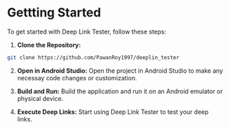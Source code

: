 # Gettting Started

To get started with Deep Link Tester, follow these steps:

1. **Clone the Repository:**
```bash
git clone https://github.com/PawanRoy1997/deeplin_tester
```

2. **Open in Android Studio:**
Open the project in Android Studio to make any necessay code changes or customization.

3. **Build and Run:**
Build the application and run it on an Android emulator or physical device.

4. **Execute Deep Links:**
Start using Deep Link Tester to test your deep links.